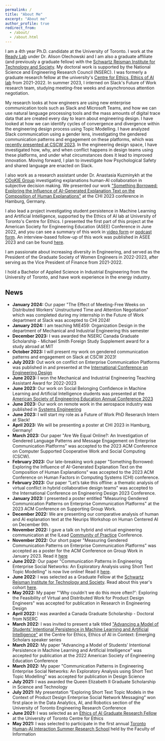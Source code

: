 ```yaml
---
permalink: /
title: "About Me"
excerpt: "About me"
author_profile: true
redirect_from: 
  - /about/
  - /about.html
---
```


I am a 4th year Ph.D. candidate at the University of Toronto. I work at the [Ready Lab](https://readylab.mie.utoronto.ca/) under Dr. Alison Olechowski and I am also a graduate affiliate (and previously a graduate fellow) with the [Schwartz Reisman Institute for Technology and Society](https://srinstitute.utoronto.ca/). My doctoral work is supported by the National Science and Engineering Research Council (NSERC). I was formerly a graduate research fellow at the university's [Centre for Ethics, Ethics of AI lab](https://ethics.utoronto.ca/ethics-of-ai-in-context-eaic4e/) from 2021-2022. In summer 2023, I interned on Slack's Future of Work research team, studying meeting-free weeks and asynchronous attention negotiation.

My research looks at how engineers are using new enterprise communication tools such as Slack and Microsoft Teams, and how we can use natural language processing tools and the mass amounts of digital trace data that are created every day to learn about engineering design. I have looked at how we can identify cycles of convergence and divergence within the engineering design process using Topic Modelling. I have analyzed Slack communication using a gender lens, investigating the gendered communication patterns and engagement on these platforms, which was [recently presented at CSCW 2023](https://dl.acm.org/doi/10.1145/3610173). In the engineering design space, I have investigated how, why, and when conflict happens in design teams using these platforms, and under what circumstances does it lead to improved innovation. Moving forward, I plan to investigate how Psychological Safety and shared language are enacted on Slack.

I also work as a research assistant under Dr. Anastasia Kuzminykh at the [COoKIE Group](https://www.cookiehci.com/) investigating explanations human-AI collaboration in subjective decision making. We presented our work ["Something Borrowed: Exploring the Influence of AI-Generated Explanation Text on the Composition of Human Explanations"](https://dl.acm.org/doi/abs/10.1145/3544549.3585727) at the CHI 2023 conference in Hamburg, Germany.

I also lead a project investigating student persistence in Machine Learning and Artificial Intelligence, supported by the Ethics of AI lab at University of Toronto's Centre for Ethics. I presented the first part of this project at the American Society for Engineering Education (ASEE) Conference in June 2022, and you can see a summary of this work in [video form](https://www.youtube.com/watch?v=eBLuq3DTOGA) or [podcast form](https://open.spotify.com/episode/6Idcx23R2xSbHKRSwY7lXA?si=Yze4V9u8R6CqQaRVMRWViQ). An interview-based follow-up of this work was published in ASEE 2023 and can be found [here](https://peer.asee.org/just-a-little-bit-on-the-outside-for-the-whole-time-social-belonging-confidence-and-the-persistence-of-machine-learning-and-artificial-intelligence-students).

I am passionate about increasing diversity in Engineering, and served as the President of the Graduate Society of Women Engineers in 2022-2023, after serving as the Vice President of Finance from 2021-2022.

I hold a Bachelor of Applied Science in Industrial Engineering from the University of Toronto, and have work experience in the energy industry.

## News

- **January 2024:** Our paper "The Effect of Meeting-Free Weeks on Distributed Workers’ Unstructured Time and Attention Negotiation" which was completed during my internship in the Future of Work department at Slack was accepted to CHI 2024!
- **January 2024:** I am teaching MIE459: Organization Design in the department of Mechanical and Industrial Engineering this semester
- **December 2023:** I was awarded the NSERC Canada Graduate Scholarship - Michael Smith Foreign Study Supplement award for a study abroad at MIT
- **October 2023:** I will present my work on gendered communication patterns and engagement on Slack at CSCW 2023!
- **July 2023:** Out work on conflict on Enterprise Communication Platforms was published in and presented at the [International Conference on Engineering Design](https://www.cambridge.org/core/journals/proceedings-of-the-design-society/article/lets-take-this-offline-a-thematic-analysis-of-virtual-conflict-in-hybrid-collaborative-design-teams/3D73C979DBC1816B9D3933D471106FEE)
- **June 2023:** I won the Mechanical and Industrial Engineering Teaching Assistant Award for 2022-2023
- **June 2023:** Our work on Social Belonging Confidence in Machine Learning and Artificial Intelligence students was presented at the [American Society of Engineering Education Annual Conference 2023](https://peer.asee.org/just-a-little-bit-on-the-outside-for-the-whole-time-social-belonging-confidence-and-the-persistence-of-machine-learning-and-artificial-intelligence-students)
- **June 2023:** Our work on remote work in the aerospace industry was published in [Systems Engineering](https://incose.onlinelibrary.wiley.com/doi/full/10.1002/sys.21716)
- **June 2023:** I will start my role as a Future of Work PhD Reserarch Intern at Slack!
- **April 2023:** We will be presenting a poster at CHI 2023 in Hamburg, Germany!
- **March 2023:** Our paper "Are We Equal Online?: An Investigation of Gendered Language Patterns and Message Engagement on Enterprise Communication Platforms" was accepted to the 2023 ACM Conference on Computer Supported Cooperative Work and Social Computing (CSCW).
- **February 2023:** Our late-breaking work paper "Something Borrowed: Exploring the Influence of AI-Generated Explanation Text on the Composition of Human Explanations" was accepted to the 2023 ACM Conference on Human Factors in Computing Systems (CHI) conference. 
- **February 2023:** Our paper "Let’s take this offline: a thematic analysis of virtual conflict in hybrid collaborative design teams" was accepted to the International Conference on Engineering Design 2023 Conference.
- **January 2023:** I presented a poster entitled "Measuring Gendered Communication Patterns on Enterprise Communication Platforms" at the 2023 ACM Conference on Supporting Group Work.
- **December 2022:** We are presenting our comparative analysis of human and AI explanation text at the Neurips Workshop on Human Centered AI on December 9th. 
- **November 2022:** I gave a talk on hybrid and virtual engineering communication at the ILead [Community of Practice](https://www.engineeringleaders.ca/about) Conference. 
- **November 2022:** Our short paper "Measuring Gendered Communication Patterns on Enterprise Communication Platforms" was accepted as a poster for the ACM Conference on Group Work in January 2023. Read it [here](https://dl.acm.org/doi/fullHtml/10.1145/3565967.3570981)
- **June 2022:** Our paper "Communication
Patterns in Engineering Enterprise Social Networks: An Exploratory Analysis using Short Text Topic Modelling" is now live online! Read it [here](https://www.cambridge.org/core/journals/design-science/article/communication-patterns-in-engineering-enterprise-social-networks-an-exploratory-analysis-using-short-text-topic-modelling/6E4CCBE9913E761B846A5C0F187279CB).
- **June 2022:** I was selected as a Graduate Fellow at the [Schwartz Reisman Institute for Technology and Society](https://srinstitute.utoronto.ca/). Read about this year's cohort [here](https://srinstitute.utoronto.ca/news/sri-announces-new-fellowship-recipients-2022). 
- **May 2022:** My paper "'Why couldn't we do this more often?': Exploring the Feasibility of Virtual and Distributed Work for Product Design Engineers" was accepted for publication in Research in Engineering Design
- **April 2022:** I was awarded a Canada Graduate Scholarship - Doctoral from NSERC
- **March 2022:** I was invited to present a talk titled ["Advancing a Model of Students’ Intentional Persistence in Machine Learning and Artificial Intelligence"](https://www.youtube.com/watch?v=eBLuq3DTOGA) at the Centre for Ethics, Ethics of AI in Context: Emerging Scholars speaker series
- **March 2022:** My paper "Advancing a Model of Students’ Intentional
Persistence in Machine Learning and Artificial Intelligence" was accepted for publication at the 2022 American Society of Engineering Education Conference
- **March 2022:** My paper "Communication
Patterns in Engineering Enterprise Social Networks: An Exploratory Analysis using Short Text Topic Modelling" was accepted for publication in Design Science
- **July 2021:** I was awarded the Queen Elizabeth II Graduate Scholarship in Science and Technology
- **July 2021:** My presentation “Exploring Short Text Topic Models in the Context of Product Design Enterprise Social Network Messaging” won first place in the Data Analytics, AI, and Robotics section of the University of Toronto Engineering Research Conference
- **June 2021:** I was selected as an [Ethics of AI Graduate Research Fellow](https://ethics.utoronto.ca/ethics-of-ai-in-context-eaic4e/) at the University of Toronto Centre for Ethics
- **May 2021:** I was selected to participate in the first annual [Toronto Human-AI Interaction Summer Research School](www.thai-rs.com) held by the Faculty of Information
